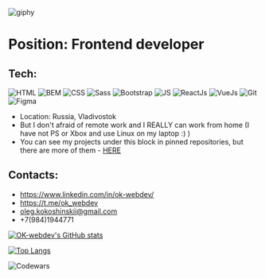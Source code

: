![giphy](https://user-images.githubusercontent.com/37953498/115956178-b4836f00-a53e-11eb-97da-17c8b1b3bf26.gif)

# Position: Frontend developer

## Tech:

![HTML](https://img.shields.io/badge/-HTML-454443?style=for-the-badge&logo=html5)
![BEM](https://img.shields.io/badge/-bem-454443?style=for-the-badge&logo=BEM)
![CSS](https://img.shields.io/badge/-CSS-454443?style=for-the-badge&logo=css3)
![Sass](https://img.shields.io/badge/-Sass-454443?style=for-the-badge&logo=sass)
![Bootstrap](https://img.shields.io/badge/-Bootstrap-454443?style=for-the-badge&logo=bootstrap)
![JS](https://img.shields.io/badge/-JS-454443?style=for-the-badge&logo=javascript)
![ReactJs](https://img.shields.io/badge/-ReactJs-454443?style=for-the-badge&logo=React)
![VueJs](https://img.shields.io/badge/-VueJS-454443?style=for-the-badge&logo=vue-dot-js)
![Git](https://img.shields.io/badge/-git-454443?style=for-the-badge&logo=git)
![Figma](https://img.shields.io/badge/-figma-454443?style=for-the-badge&logo=figma)


 * Location: Russia, Vladivostok
 * But I don't afraid of remote work and I REALLY can work from home (I have not PS or Xbox and use Linux on my laptop :) )
 * You can see my projects under this block in pinned repositories, but there are more of them - [HERE](https://github.com/ok-webdev?tab=repositories)
## Contacts:
- https://www.linkedin.com/in/ok-webdev/
- https://t.me/ok_webdev
- oleg.kokoshinskii@gmail.com
- +7(984)1944771

[![OK-webdev's GitHub stats](https://github-readme-stats.vercel.app/api?username=ok-webdev&show_icons=true&theme=tokyonight)](https://github.com/anuraghazra/github-readme-stats)

[![Top Langs](https://github-readme-stats.vercel.app/api/top-langs/?username=ok-webdev&show_icons=true&theme=tokyonight&layout=compact)](https://github.com/anuraghazra/github-readme-stats)

![Codewars](https://www.codewars.com/users/ok-webdev/badges/small)
<!--
**ok-webdev/ok-webdev** is a ✨ _special_ ✨ repository because its `README.md` (this file) appears on your GitHub profile.

Here are some ideas to get you started:

- 🔭 I’m currently working on ...
- 🌱 I’m currently learning ...
- 👯 I’m looking to collaborate on ...
- 🤔 I’m looking for help with ...
- 💬 Ask me about ...
- 📫 How to reach me: ...
- 😄 Pronouns: ...
- ⚡ Fun fact: ...
-->
